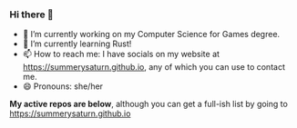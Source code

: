 ### Hi there 👋

- 🔭 I’m currently working on my Computer Science for Games degree.
- 🌱 I’m currently learning Rust!
- 📫 How to reach me: I have socials on my website at <https://summerysaturn.github.io>, any of which you can use to contact me.
- 😄 Pronouns: she/her

<!--
- 👯 I’m looking to collaborate on ...
- 🤔 I’m looking for help with ...
- 💬 Ask me about ...
- ⚡ Fun fact: ... 
-->


**My active repos are below**, although you can get a full-ish list by going to <https://summerysaturn.github.io>
